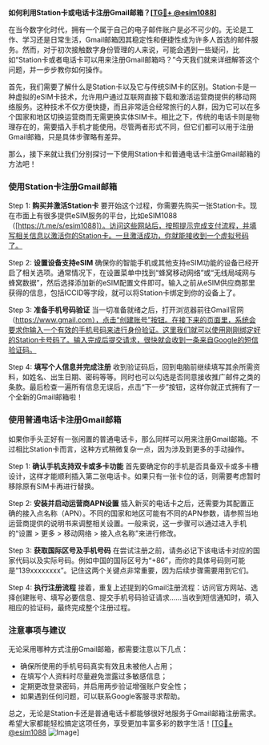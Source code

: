 **如何利用Station卡或电话卡注册Gmail邮箱？[[TG💪+ @esim1088](https://t.me/s/esim1088)]**

在当今数字化时代，拥有一个属于自己的电子邮件账户是必不可少的。无论是工作、学习还是日常生活，Gmail邮箱因其稳定性和便捷性成为许多人首选的邮件服务。然而，对于初次接触数字身份管理的人来说，可能会遇到一些疑问，比如“Station卡或者电话卡可以用来注册Gmail邮箱吗？”今天我们就来详细解答这个问题，并一步步教你如何操作。

首先，我们需要了解什么是Station卡以及它与传统SIM卡的区别。Station卡是一种虚拟的eSIM卡技术，允许用户通过互联网直接下载和激活运营商提供的移动网络服务。这种技术不仅方便快捷，而且非常适合经常旅行的人群，因为它可以在多个国家和地区切换运营商而无需更换实体SIM卡。相比之下，传统的电话卡则是物理存在的，需要插入手机才能使用。尽管两者形式不同，但它们都可以用于注册Gmail邮箱，只是具体步骤略有差异。

那么，接下来就让我们分别探讨一下使用Station卡和普通电话卡注册Gmail邮箱的方法吧！

### 使用Station卡注册Gmail邮箱

Step 1: **购买并激活Station卡**
要开始这个过程，你需要先购买一张Station卡。现在市面上有很多提供eSIM服务的平台，比如eSIM1088（[https://t.me/s/esim1088]）。访问这些网站后，按照提示完成支付流程，并填写相关信息以激活你的Station卡。一旦激活成功，你就能接收到一个虚拟号码了。

Step 2: **设置设备支持eSIM**
确保你的智能手机或其他支持eSIM功能的设备已经开启了相关选项。通常情况下，在设置菜单中找到“蜂窝移动网络”或“无线局域网与蜂窝数据”，然后选择添加新的eSIM配置文件即可。输入之前从eSIM供应商那里获得的信息，包括ICCID等字段，就可以将Station卡绑定到你的设备上了。

Step 3: **准备手机号码验证**
当一切准备就绪之后，打开浏览器前往Gmail官网（https://www.gmail.com），点击“创建账号”按钮。在接下来的页面里，系统会要求你输入一个有效的手机号码来进行身份验证。这里我们就可以使用刚刚绑定好的Station卡号码了。输入完成后提交请求，很快就会收到一条来自Google的短信验证码。

Step 4: **填写个人信息并完成注册**
收到验证码后，回到电脑前继续填写其余所需资料，如姓名、出生日期、密码等等。同时也可以勾选是否同意接收推广邮件之类的条款。最后检查一遍所有信息无误后，点击“下一步”按钮，这样你就正式拥有了一个全新的Gmail邮箱啦！

### 使用普通电话卡注册Gmail邮箱

如果你手头正好有一张闲置的普通电话卡，那么同样可以用来注册Gmail邮箱。不过相比Station卡而言，这种方式稍微复杂一点，因为涉及到更多的手动操作。

Step 1: **确认手机支持双卡或多卡功能**
首先要确定你的手机是否具备双卡或多卡槽设计，这样才能顺利插入第二张电话卡。如果只有一张卡位的话，则需要考虑暂时移除原有SIM卡再进行替换。

Step 2: **安装并启动运营商APN设置**
插入新买的电话卡之后，还需要为其配置正确的接入点名称（APN）。不同的国家和地区可能有不同的APN参数，请参照当地运营商提供的说明书来调整相关设置。一般来说，这一步骤可以通过进入手机的“设置 > 更多 > 移动网络 > 接入点名称”来进行修改。

Step 3: **获取国际区号及手机号码**
在尝试注册之前，请务必记下该电话卡对应的国家代码以及实际号码。例如中国的国际区号为“+86”，而你的具体号码则可能是“139xxxxxxxx”。记住这两个关键点非常重要，因为后续步骤需要用到它们。

Step 4: **执行注册流程**
接着，重复上述提到的Gmail注册流程：访问官方网站、选择创建账号、填写必要信息、提交手机号码验证请求……当收到短信通知时，填入相应的验证码，最终完成整个注册过程。

### 注意事项与建议

无论采用哪种方式注册Gmail邮箱，都需要注意以下几点：

- 确保所使用的手机号码真实有效且未被他人占用；
- 在填写个人资料时尽量避免泄露过多敏感信息；
- 定期更改登录密码，并启用两步验证增强账户安全性；
- 如果遇到任何问题，可以联系Google客服寻求帮助。

总之，无论是Station卡还是普通电话卡都能够很好地服务于Gmail邮箱注册需求。希望大家都能轻松搞定这项任务，享受更加丰富多彩的数字生活！[[TG💪+ @esim1088](https://t.me/s/esim1088) ![Image](https://i.postimg.cc/4NQfJmqS/Snipaste-2025-05-13-00-14-12.png)]
